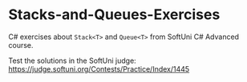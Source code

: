 # Stacks-and-Queues-Exercises

C# exercises about `Stack<T>` and `Queue<T>` from SoftUni C# Advanced course.

Test the solutions in the SoftUni judge: https://judge.softuni.org/Contests/Practice/Index/1445
